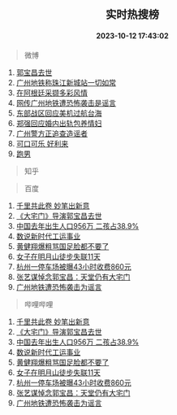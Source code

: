 <div align="center"><h2>实时热搜榜</h2><h4>2023-10-12 17:43:02</h4></div>

> 微博  

1. [郭宝昌去世](https://s.weibo.com/weibo?q=%23%E9%83%AD%E5%AE%9D%E6%98%8C%E5%8E%BB%E4%B8%96%23&t=31&band_rank=1&Refer=top)<br />
2. [广州地铁称珠江新城站一切如常](https://s.weibo.com/weibo?q=%23%E5%B9%BF%E5%B7%9E%E5%9C%B0%E9%93%81%E7%A7%B0%E7%8F%A0%E6%B1%9F%E6%96%B0%E5%9F%8E%E7%AB%99%E4%B8%80%E5%88%87%E5%A6%82%E5%B8%B8%23&t=31&band_rank=2&Refer=top)<br />
3. [在阿根廷采撷多彩风情](https://s.weibo.com/weibo?q=%23%E5%9C%A8%E9%98%BF%E6%A0%B9%E5%BB%B7%E9%87%87%E6%92%B7%E5%A4%9A%E5%BD%A9%E9%A3%8E%E6%83%85%23&t=31&band_rank=3&Refer=top)<br />
4. [网传广州地铁遭恐怖袭击是谣言](https://s.weibo.com/weibo?q=%23%E7%BD%91%E4%BC%A0%E5%B9%BF%E5%B7%9E%E5%9C%B0%E9%93%81%E9%81%AD%E6%81%90%E6%80%96%E8%A2%AD%E5%87%BB%E6%98%AF%E8%B0%A3%E8%A8%80%23&t=31&band_rank=4&Refer=top)<br />
5. [东部战区回应美机过航台海](https://s.weibo.com/weibo?q=%23%E4%B8%9C%E9%83%A8%E6%88%98%E5%8C%BA%E5%9B%9E%E5%BA%94%E7%BE%8E%E6%9C%BA%E8%BF%87%E8%88%AA%E5%8F%B0%E6%B5%B7%23&t=31&band_rank=5&Refer=top)<br />
6. [郑强回应婚内出轨包养情妇](https://s.weibo.com/weibo?q=%23%E9%83%91%E5%BC%BA%E5%9B%9E%E5%BA%94%E5%A9%9A%E5%86%85%E5%87%BA%E8%BD%A8%E5%8C%85%E5%85%BB%E6%83%85%E5%A6%87%23&t=31&band_rank=6&Refer=top)<br />
7. [广州警方正追查造谣者](https://s.weibo.com/weibo?q=%23%E5%B9%BF%E5%B7%9E%E8%AD%A6%E6%96%B9%E6%AD%A3%E8%BF%BD%E6%9F%A5%E9%80%A0%E8%B0%A3%E8%80%85%23&t=31&band_rank=7&Refer=top)<br />
8. [可口可乐 好利来](https://s.weibo.com/weibo?q=%E5%8F%AF%E5%8F%A3%E5%8F%AF%E4%B9%90%20%E5%A5%BD%E5%88%A9%E6%9D%A5&t=31&band_rank=8&Refer=top)<br />
9. [跑男](https://s.weibo.com/weibo?q=%E8%B7%91%E7%94%B7&t=31&band_rank=9&Refer=top)<br />

> 知乎  


> 百度  

1. [千里共此卷 妙笔出新意](https://www.baidu.com/s?wd=%E5%8D%83%E9%87%8C%E5%85%B1%E6%AD%A4%E5%8D%B7+%E5%A6%99%E7%AC%94%E5%87%BA%E6%96%B0%E6%84%8F&sa=fyb_news&rsv_dl=fyb_news)<br />
2. [《大宅门》导演郭宝昌去世](https://www.baidu.com/s?wd=%E3%80%8A%E5%A4%A7%E5%AE%85%E9%97%A8%E3%80%8B%E5%AF%BC%E6%BC%94%E9%83%AD%E5%AE%9D%E6%98%8C%E5%8E%BB%E4%B8%96&sa=fyb_news&rsv_dl=fyb_news)<br />
3. [中国去年出生人口956万 二孩占38.9%](https://www.baidu.com/s?wd=%E4%B8%AD%E5%9B%BD%E5%8E%BB%E5%B9%B4%E5%87%BA%E7%94%9F%E4%BA%BA%E5%8F%A3956%E4%B8%87+%E4%BA%8C%E5%AD%A9%E5%8D%A038.9%25&sa=fyb_news&rsv_dl=fyb_news)<br />
4. [数说新时代工运事业](https://www.baidu.com/s?wd=%E6%95%B0%E8%AF%B4%E6%96%B0%E6%97%B6%E4%BB%A3%E5%B7%A5%E8%BF%90%E4%BA%8B%E4%B8%9A&sa=fyb_news&rsv_dl=fyb_news)<br />
5. [黄健翔爆粗骂国足脸都不要了](https://www.baidu.com/s?wd=%E9%BB%84%E5%81%A5%E7%BF%94%E7%88%86%E7%B2%97%E9%AA%82%E5%9B%BD%E8%B6%B3%E8%84%B8%E9%83%BD%E4%B8%8D%E8%A6%81%E4%BA%86&sa=fyb_news&rsv_dl=fyb_news)<br />
6. [女子在明月山徒步失联11天](https://www.baidu.com/s?wd=%E5%A5%B3%E5%AD%90%E5%9C%A8%E6%98%8E%E6%9C%88%E5%B1%B1%E5%BE%92%E6%AD%A5%E5%A4%B1%E8%81%9411%E5%A4%A9&sa=fyb_news&rsv_dl=fyb_news)<br />
7. [杭州一停车场被曝43小时收费860元](https://www.baidu.com/s?wd=%E6%9D%AD%E5%B7%9E%E4%B8%80%E5%81%9C%E8%BD%A6%E5%9C%BA%E8%A2%AB%E6%9B%9D43%E5%B0%8F%E6%97%B6%E6%94%B6%E8%B4%B9860%E5%85%83&sa=fyb_news&rsv_dl=fyb_news)<br />
8. [张艺谋悼念郭宝昌：天堂仍有大宅门](https://www.baidu.com/s?wd=%E5%BC%A0%E8%89%BA%E8%B0%8B%E6%82%BC%E5%BF%B5%E9%83%AD%E5%AE%9D%E6%98%8C%EF%BC%9A%E5%A4%A9%E5%A0%82%E4%BB%8D%E6%9C%89%E5%A4%A7%E5%AE%85%E9%97%A8&sa=fyb_news&rsv_dl=fyb_news)<br />
9. [广州地铁遭恐怖袭击为谣言](https://www.baidu.com/s?wd=%E5%B9%BF%E5%B7%9E%E5%9C%B0%E9%93%81%E9%81%AD%E6%81%90%E6%80%96%E8%A2%AD%E5%87%BB%E4%B8%BA%E8%B0%A3%E8%A8%80&sa=fyb_news&rsv_dl=fyb_news)<br />

> 哔哩哔哩  

1. [千里共此卷 妙笔出新意](https://www.baidu.com/s?wd=%E5%8D%83%E9%87%8C%E5%85%B1%E6%AD%A4%E5%8D%B7+%E5%A6%99%E7%AC%94%E5%87%BA%E6%96%B0%E6%84%8F&sa=fyb_news&rsv_dl=fyb_news)<br />
2. [《大宅门》导演郭宝昌去世](https://www.baidu.com/s?wd=%E3%80%8A%E5%A4%A7%E5%AE%85%E9%97%A8%E3%80%8B%E5%AF%BC%E6%BC%94%E9%83%AD%E5%AE%9D%E6%98%8C%E5%8E%BB%E4%B8%96&sa=fyb_news&rsv_dl=fyb_news)<br />
3. [中国去年出生人口956万 二孩占38.9%](https://www.baidu.com/s?wd=%E4%B8%AD%E5%9B%BD%E5%8E%BB%E5%B9%B4%E5%87%BA%E7%94%9F%E4%BA%BA%E5%8F%A3956%E4%B8%87+%E4%BA%8C%E5%AD%A9%E5%8D%A038.9%25&sa=fyb_news&rsv_dl=fyb_news)<br />
4. [数说新时代工运事业](https://www.baidu.com/s?wd=%E6%95%B0%E8%AF%B4%E6%96%B0%E6%97%B6%E4%BB%A3%E5%B7%A5%E8%BF%90%E4%BA%8B%E4%B8%9A&sa=fyb_news&rsv_dl=fyb_news)<br />
5. [黄健翔爆粗骂国足脸都不要了](https://www.baidu.com/s?wd=%E9%BB%84%E5%81%A5%E7%BF%94%E7%88%86%E7%B2%97%E9%AA%82%E5%9B%BD%E8%B6%B3%E8%84%B8%E9%83%BD%E4%B8%8D%E8%A6%81%E4%BA%86&sa=fyb_news&rsv_dl=fyb_news)<br />
6. [女子在明月山徒步失联11天](https://www.baidu.com/s?wd=%E5%A5%B3%E5%AD%90%E5%9C%A8%E6%98%8E%E6%9C%88%E5%B1%B1%E5%BE%92%E6%AD%A5%E5%A4%B1%E8%81%9411%E5%A4%A9&sa=fyb_news&rsv_dl=fyb_news)<br />
7. [杭州一停车场被曝43小时收费860元](https://www.baidu.com/s?wd=%E6%9D%AD%E5%B7%9E%E4%B8%80%E5%81%9C%E8%BD%A6%E5%9C%BA%E8%A2%AB%E6%9B%9D43%E5%B0%8F%E6%97%B6%E6%94%B6%E8%B4%B9860%E5%85%83&sa=fyb_news&rsv_dl=fyb_news)<br />
8. [张艺谋悼念郭宝昌：天堂仍有大宅门](https://www.baidu.com/s?wd=%E5%BC%A0%E8%89%BA%E8%B0%8B%E6%82%BC%E5%BF%B5%E9%83%AD%E5%AE%9D%E6%98%8C%EF%BC%9A%E5%A4%A9%E5%A0%82%E4%BB%8D%E6%9C%89%E5%A4%A7%E5%AE%85%E9%97%A8&sa=fyb_news&rsv_dl=fyb_news)<br />
9. [广州地铁遭恐怖袭击为谣言](https://www.baidu.com/s?wd=%E5%B9%BF%E5%B7%9E%E5%9C%B0%E9%93%81%E9%81%AD%E6%81%90%E6%80%96%E8%A2%AD%E5%87%BB%E4%B8%BA%E8%B0%A3%E8%A8%80&sa=fyb_news&rsv_dl=fyb_news)<br />
